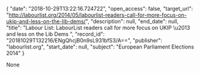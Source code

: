 {
  "date": "2018-10-29T13:22:16.724722", 
  "open_access": false, 
  "target_url": "http://labourlist.org/2014/05/labourlist-readers-call-for-more-focus-on-ukip-and-less-on-the-lib-dems/", 
  "description": null, 
  "end_date": null, 
  "title": "Labour List: LabourList readers call for more focus on UKIP \u2013 and less on the Lib Dems ", 
  "record_id": "20181029T132216/ENgQhcjB0n9sL931bfS3/A==", 
  "publisher": "labourlist.org", 
  "start_date": null, 
  "subject": "European Parliament Elections 2014"
}

None